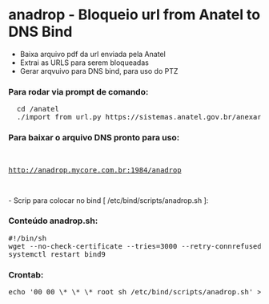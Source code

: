 # anadrop - Bloqueio url from Anatel to DNS Bind

- Baixa arquivo pdf da url enviada pela Anatel
- Extrai as URLS para serem bloqueadas
- Gerar arqvuivo para DNS bind, para uso do PTZ

<section>
   <h3>Para rodar via prompt de comando:</h3>
   <pre>
  cd /anatel
  ./import_from_url.py https://sistemas.anatel.gov.br/anexar-api/publico/anexos/download/5e68ae83f4826fdb20f8f553447008f3
</pre>
</section>

<section>
   <h3>Para baixar o arquivo DNS pronto para uso:</h3>
   <pre>

http://anadrop.mycore.com.br:1984/anadrop

</pre>
</section>
- Scrip para colocar no bind [ /etc/bind/scripts/anadrop.sh ]:

<p>
<section>
   <h3>Conteúdo anadrop.sh:</h3>
   <pre>
#!/bin/sh
wget --no-check-certificate --tries=3000 --retry-connrefused --timeout=10 --dns-timeout=8 --wait=7 --waitretry=3 http://anadrop.mycore.com.br:1984/anadrop -O /etc/bind/rpz/db.rpz.zone.hosts
systemctl restart bind9
</pre>
</section>
</p>

<p>
<section>
   <h3>Crontab:</h3>
   <pre>
echo '00 00 \* \* \* root sh /etc/bind/scripts/anadrop.sh' >> /etc/crontab
</pre>
</section>
</p>
